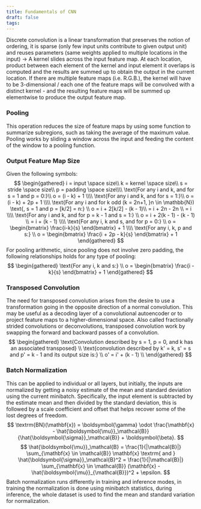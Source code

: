 ```yaml
---
title: Fundamentals of CNN
draft: false
tags:
---
```

 Discrete convolution is a linear transformation that preserves the notion of ordering, it is sparse (only few input units contribute to given output unit) and reuses parameters (same weights applied to multiple locations in the input) $\rightarrow$ A kernel slides across the input feature map. At each location, product between each element of the kernel and input element it overlaps is computed and the results are summed up to obtain the output in the current location. If there are multiple feature maps (i.e. R.G.B.), the kernel will have to be 3-dimensional / each one of the feature maps will be  convolved with a distinct kernel - and the resulting feature maps will be summed up elementwise to produce the output feature map. 

### Pooling
This operation reduces the size of feature maps by using some function to summarize subregions, such as taking the average of the maximum value. Pooling works by sliding a window across the input and feeding the content of the window to a pooling function.

### Output Feature Map Size
Given the following symbols:
$$
\begin{gathered} 
i = input \space size\\
k = kernel \space size\\
s = stride \space size\\
p = padding \space size\\\\
\text{For any i and k, and for s = 1 and p = 0:}\\
o = (i - k) + 1 \\\\
\text{For any i and k, and for s = 1:}\\
o = (i - k) + 2p + 1 \\\\
\text{For any i and for k odd (k = 2n+1, }n \in \mathbb{N}) \text{, s = 1 and p = [k/2] = n:} \\
o = i + 2[k/2] - (k - 1)\\
= i + 2n - 2n \\
= i \\\\
\text{For any i and k, and for p = k - 1 and s = 1:} \\
o = i + 2(k - 1) - (k - 1) \\
= i + (k - 1) \\\\
\text{For any i, k and s, and for p = 0:} \\
o = \begin{bmatrix} \frac{i-k}{s} \end{bmatrix} + 1 \\\\
\text{For any i, k, p and s:} \\
o = \begin{bmatrix} \frac{i + 2p - k}{s} \end{bmatrix} + 1
\end{gathered}
$$
For pooling arithmetic, since pooling does not involve zero padding, the following relationships holds for any type of pooling:
$$ 
\begin{gathered}
\text{For any i, k and s:} \\
o = \begin{bmatrix} \frac{i - k}{s} \end{bmatrix} + 1
\end{gathered}
$$

### Transposed Convolution
The need for transposed convolution arises from the desire to use a transformation going in the opposite direction of a normal convolution. This may be useful as a decoding layer of a convolutional autoencoder or to project feature maps to a higher-dimensional space.
Also called fractionally strided convolutions or deconvolutions, transposed convolution work by swapping the forward and backward passes of a convolution. 
$$  
\begin{gathered}
\text{Convolution described by s = 1, p = 0, and k has an associated transposed} \\ 
\text{convolution described by k' = k, s' = s and p' = k - 1 and its output size is:} \\
o' = i' + (k - 1) \\
\end{gathered}
$$

### Batch Normalization
This can be applied to individual or all layers, but initially, the inputs are normalized by getting a noisy estimate of the mean and standard deviation using the current minibatch. Specifically, the input element is subtracted by the estimate mean and then divided by the standard deviation, this is followed by a scale coefficient and offset that helps recover some of the lost degrees of freedom. 
$$
\textrm{BN}(\mathbf{x}) = \boldsymbol{\gamma} \odot \frac{\mathbf{x} - \hat{\boldsymbol{\mu}}_\mathcal{B}}{\hat{\boldsymbol{\sigma}}_\mathcal{B}} + \boldsymbol{\beta}. 
$$
$$ 
\hat{\boldsymbol{\mu}}_\mathcal{B} = \frac{1}{|\mathcal{B}|} \sum_{\mathbf{x} \in \mathcal{B}} \mathbf{x}
\textrm{ and }
\hat{\boldsymbol{\sigma}}_\mathcal{B}^2 = \frac{1}{|\mathcal{B}|} \sum_{\mathbf{x} \in \mathcal{B}} (\mathbf{x} - \hat{\boldsymbol{\mu}}_{\mathcal{B}})^2 + \epsilon.
$$
Batch normalization runs differently in training and inference modes, in training the normalization is done using minibatch statistics, during inference, the whole dataset is used to find the mean and standard variation for normalization.
